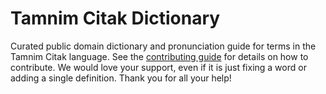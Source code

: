 
# Tamnim Citak Dictionary

Curated public domain dictionary and pronunciation guide for terms in the Tamnim Citak language. See the [contributing guide](https://github.com/drumworkteam/term/blob/make/.github/contributing.md) for details on how to contribute. We would love your support, even if it is just fixing a word or adding a single definition. Thank you for all your help!